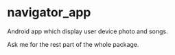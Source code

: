 # navigator_app
Android app which display user device photo and songs.

Ask me for the rest part of the whole package. 

